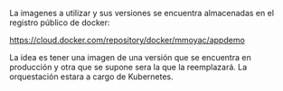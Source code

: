 La imagenes a utilizar y sus versiones se encuentra almacenadas en el registro público de docker:

https://cloud.docker.com/repository/docker/mmoyac/appdemo

La idea es tener una imagen de una versión que se encuentra en producción y otra que se supone sera la que la reemplazará. La orquestación estara a cargo de Kubernetes.



